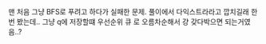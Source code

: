 맨 처음 그냥 BFS로 푸려고 하다가 실패한 문제.
풀이에서 다익스트라라고 깝치길래 한번 봤는데..
그냥 q에 저장할떄 우선순위 큐 로 오름차순해서 걍 갖다박으면 되는거였음..?
